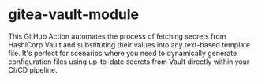 # gitea-vault-module
This GitHub Action automates the process of fetching secrets from HashiCorp Vault and substituting their values into any text-based template file. It's perfect for scenarios where you need to dynamically generate configuration files using up-to-date secrets from Vault directly within your CI/CD pipeline.
